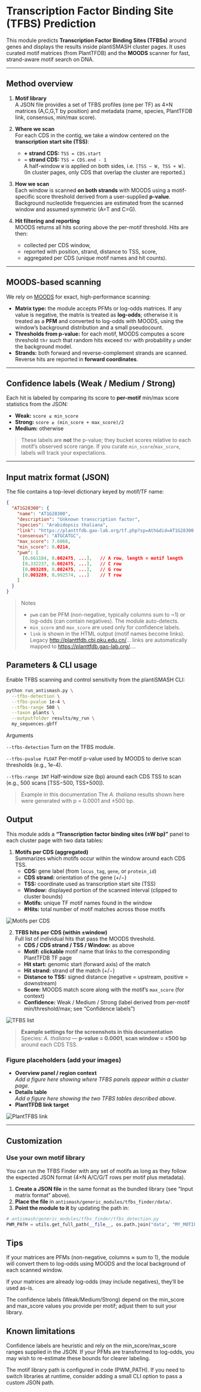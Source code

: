 # Transcription Factor Binding Site (TFBS) Prediction


This module predicts **Transcription Factor Binding Sites (TFBSs)** around genes and displays the results inside plantiSMASH cluster pages. It uses curated motif matrices (from PlantTFDB) and the **MOODS** scanner for fast, strand-aware motif search on DNA.

---

## Method overview

1. **Motif library**  
   A JSON file provides a set of TFBS profiles (one per TF) as 4×N matrices (A,C,G,T by position) and metadata (name, species, PlantTFDB link, consensus, min/max score).

2. **Where we scan**  
   For each CDS in the contig, we take a window centered on the **transcription start site (TSS)**:
   - **+ strand CDS:** `TSS = CDS.start`
   - **− strand CDS:** `TSS = CDS.end - 1`  
   A half-window `W` is applied on both sides, i.e. `[TSS − W, TSS + W]`.  
   (In cluster pages, only CDS that overlap the cluster are reported.)

3. **How we scan**  
   Each window is scanned **on both strands** with MOODS using a motif-specific score threshold derived from a user-supplied **p-value**. Background nucleotide frequencies are estimated from the scanned window and assumed symmetric (A=T and C=G).

4. **Hit filtering and reporting**  
   MOODS returns all hits scoring above the per-motif threshold. Hits are then:
   - collected per CDS window,
   - reported with position, strand, distance to TSS, score,
   - aggregated per CDS (unique motif names and hit counts).

---

## MOODS-based scanning

We rely on [MOODS](https://github.com/jhkorhonen/MOODS) for exact, high-performance scanning:

- **Matrix type:** the module accepts PFMs or log-odds matrices. If any value is negative, the matrix is treated as **log-odds**; otherwise it is treated as a **PFM** and converted to log-odds with MOODS, using the window’s background distribution and a small pseudocount.
- **Thresholds from p-value:** for each motif, MOODS computes a score threshold `thr` such that random hits exceed `thr` with probability `p` under the background model.
- **Strands:** both forward and reverse-complement strands are scanned. Reverse hits are reported in **forward coordinates**.

---

## Confidence labels (Weak / Medium / Strong)

Each hit is labeled by comparing its score to **per-motif** min/max score statistics from the JSON:

- **Weak:** `score ≤ min_score`  
- **Strong:** `score ≥ (min_score + max_score)/2`  
- **Medium:** otherwise

> These labels are **not** the p-value; they bucket scores relative to each motif’s observed score range. If you curate `min_score`/`max_score`, labels will track your expectations.

---

## Input matrix format (JSON)

The file contains a top-level dictionary keyed by motif/TF name:

```json
{
  "AT1G28300": {
    "name": "AT1G28300",
    "description": "Unknown transcription factor",
    "species": "Arabidopsis thaliana",
    "link": "https://planttfdb.gao-lab.org/tf.php?sp=Ath&did=AT1G28300.1",
    "consensus": "ATGCATGC",
    "max_score": 7.6068,
    "min_score": 0.0214,
    "pwm": [
      [0.661184, 0.002475, ...],   // A row, length = motif length
      [0.332237, 0.002475, ...],   // C row
      [0.003289, 0.002475, ...],   // G row
      [0.003289, 0.992574, ...]    // T row
    ]
  }
}
```

> Notes
> - `pwm` can be PFM (non-negative, typically columns sum to ~1) or log-odds (can contain negatives). The module auto-detects.
> - `min_score` and `max_score` are used only for confidence labels.
> - `link` is shown in the HTML output (motif names become links). Legacy http://planttfdb.cbi.pku.edu.cn/... links are automatically mapped to https://planttfdb.gao-lab.org/....


## Parameters & CLI usage

Enable TFBS scanning and control sensitivity from the plantiSMASH CLI:

```bash 
python run_antismash.py \
  --tfbs-detection \
  --tfbs-pvalue 1e-4 \
  --tfbs-range 500 \
  --taxon plants \
  --outputfolder results/my_run \
  my_sequences.gbff

```

Arguments

`--tfbs-detection`
Turn on the TFBS module.

`--tfbs-pvalue FLOAT`
Per-motif p-value used by MOODS to derive scan thresholds (e.g., 1e-4).

`--tfbs-range INT`
Half-window size (bp) around each CDS TSS to scan (e.g., 500 scans [TSS−500, TSS+500]).

> Example in this documentation
> The *A. thaliana* results shown here were generated with p = 0.0001 and ±500 bp.

## Output 

This module adds a **“Transcription factor binding sites (±W bp)”** panel to each cluster page with two data tables:

1. **Motifs per CDS (aggregated)**  
   Summarizes which motifs occur within the window around each CDS TSS.
   - **CDS:** gene label (from `locus_tag`, `gene`, or `protein_id`)  
   - **CDS strand:** orientation of the gene (+/−)  
   - **TSS:** coordinate used as transcription start site (TSS)  
   - **Window:** displayed portion of the scanned interval (clipped to cluster bounds)  
   - **Motifs:** unique TF motif names found in the window  
   - **#Hits:** total number of motif matches across those motifs

![Motifs per CDS](../assets/images/tfbsmotifslist.png)

2. **TFBS hits per CDS (within ±window)**  
   Full list of individual hits that pass the MOODS threshold.
   - **CDS / CDS strand / TSS / Window:** as above  
   - **Motif:** **clickable** motif name that links to the corresponding PlantTFDB TF page  
   - **Hit start:** genomic start (forward axis) of the match  
   - **Hit strand:** strand of the match (+/−)  
   - **Distance to TSS:** signed distance (negative = upstream, positive = downstream)  
   - **Score:** MOODS match score along with the motif’s `max_score` (for context)  
   - **Confidence:** Weak / Medium / Strong (label derived from per-motif min/threshold/max; see “Confidence labels”)

![TFBS list](../assets/images/tfbshitlist.png)

> **Example settings for the screenshots in this documentation**  
> Species: *A. thaliana* — **p-value = 0.0001**, **scan window = ±500 bp** around each CDS TSS.

### Figure placeholders (add your images)

- **Overview panel / region context**  
  _Add a figure here showing where TFBS panels appear within a cluster page._
- **Details table**  
  _Add a figure here showing the two TFBS tables described above._
- **PlantTFDB link target**  

![PlantTFBS link](../assets/images/planttfbs.png)



---

## Customization

### Use your own motif library

You can run the TFBS Finder with any set of motifs as long as they follow the expected JSON format (4×N A/C/G/T rows per motif plus metadata).

1. **Create a JSON file** in the same format as the bundled library (see “Input matrix format” above).  
2. **Place the file** in `antismash/generic_modules/tfbs_finder/data/`.  
3. **Point the module to it** by updating the path in:

```python
# antismash/generic_modules/tfbs_finder/tfbs_detection.py
PWM_PATH = utils.get_full_path(__file__, os.path.join("data", "MY_MOTIFS.json"))

```

## Tips

If your matrices are PFMs (non-negative, columns ≈ sum to 1), the module will convert them to log-odds using MOODS and the local background of each scanned window.

If your matrices are already log-odds (may include negatives), they’ll be used as-is.

The confidence labels (Weak/Medium/Strong) depend on the min_score and max_score values you provide per motif; adjust them to suit your library.


## Known limitations


Confidence labels are heuristic and rely on the min_score/max_score ranges supplied in the JSON. If your PFMs are transformed to log-odds, you may wish to re-estimate these bounds for clearer labeling.

The motif library path is configured in code (PWM_PATH). If you need to switch libraries at runtime, consider adding a small CLI option to pass a custom JSON path.
